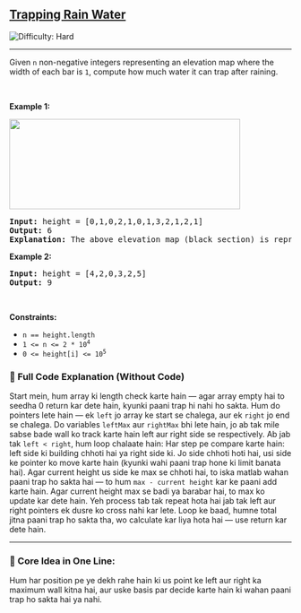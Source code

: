 <h2><a href="https://leetcode.com/problems/trapping-rain-water">Trapping Rain Water</a></h2> <img src='https://img.shields.io/badge/Difficulty-Hard-red' alt='Difficulty: Hard' /><hr><p>Given <code>n</code> non-negative integers representing an elevation map where the width of each bar is <code>1</code>, compute how much water it can trap after raining.</p>

<p>&nbsp;</p>
<p><strong class="example">Example 1:</strong></p>
<img src="https://assets.leetcode.com/uploads/2018/10/22/rainwatertrap.png" style="width: 412px; height: 161px;" />
<pre>
<strong>Input:</strong> height = [0,1,0,2,1,0,1,3,2,1,2,1]
<strong>Output:</strong> 6
<strong>Explanation:</strong> The above elevation map (black section) is represented by array [0,1,0,2,1,0,1,3,2,1,2,1]. In this case, 6 units of rain water (blue section) are being trapped.
</pre>

<p><strong class="example">Example 2:</strong></p>

<pre>
<strong>Input:</strong> height = [4,2,0,3,2,5]
<strong>Output:</strong> 9
</pre>

<p>&nbsp;</p>
<p><strong>Constraints:</strong></p>

<ul>
	<li><code>n == height.length</code></li>
	<li><code>1 &lt;= n &lt;= 2 * 10<sup>4</sup></code></li>
	<li><code>0 &lt;= height[i] &lt;= 10<sup>5</sup></code></li>
</ul>


### 🔎 Full Code Explanation (Without Code)
Start mein, hum array ki length check karte hain — agar array empty hai to seedha 0 return kar dete hain, kyunki paani trap hi nahi ho sakta.
Hum do pointers lete hain — ek `left` jo array ke start se chalega, aur ek `right` jo end se chalega.
Do variables `leftMax` aur `rightMax` bhi lete hain, jo ab tak mile sabse bade wall ko track karte hain left aur right side se respectively.
Ab jab tak `left < right`, hum loop chalaate hain:
Har step pe compare karte hain: left side ki building chhoti hai ya right side ki.
Jo side chhoti hoti hai, usi side ke pointer ko move karte hain (kyunki wahi paani trap hone ki limit banata hai).
Agar current height us side ke max se chhoti hai, to iska matlab wahan paani trap ho sakta hai — to hum `max - current height` kar ke paani add karte hain.
Agar current height max se badi ya barabar hai, to max ko update kar dete hain.
Yeh process tab tak repeat hota hai jab tak left aur right pointers ek dusre ko cross nahi kar lete.
Loop ke baad, humne total jitna paani trap ho sakta tha, wo calculate kar liya hota hai — use return kar dete hain.

---

### 🧠 Core Idea in One Line:

Hum har position pe ye dekh rahe hain ki us point ke left aur right ka maximum wall kitna hai, aur uske basis par decide karte hain ki wahan paani trap ho sakta hai ya nahi.
